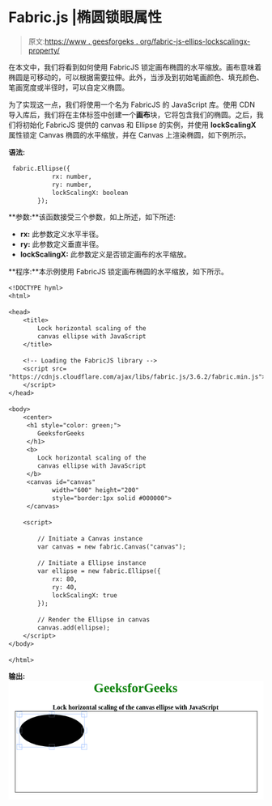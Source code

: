 # Fabric.js |椭圆锁眼属性

> 原文:[https://www . geesforgeks . org/fabric-js-ellips-lockscalingx-property/](https://www.geeksforgeeks.org/fabric-js-ellipse-lockscalingx-property/)

在本文中，我们将看到如何使用 FabricJS 锁定画布椭圆的水平缩放。画布意味着椭圆是可移动的，可以根据需要拉伸。此外，当涉及到初始笔画颜色、填充颜色、笔画宽度或半径时，可以自定义椭圆。

为了实现这一点，我们将使用一个名为 FabricJS 的 JavaScript 库。使用 CDN 导入库后，我们将在主体标签中创建一个**画布**块，它将包含我们的椭圆。之后，我们将初始化 FabricJS 提供的 canvas 和 Ellipse 的实例，并使用 **lockScalingX** 属性锁定 Canvas 椭圆的水平缩放，并在 Canvas 上渲染椭圆，如下例所示。

**语法:**

```
 fabric.Ellipse({
            rx: number,
            ry: number,
            lockScalingX: boolean
        }); 
```

**参数:**该函数接受三个参数，如上所述，如下所述:

*   **rx:** 此参数定义水平半径。
*   **ry:** 此参数定义垂直半径。
*   **lockScalingX:** 此参数定义是否锁定画布的水平缩放。

**程序:**本示例使用 FabricJS 锁定画布椭圆的水平缩放，如下所示。

```
<!DOCTYPE hyml>
<html>

<head>
    <title>
        Lock horizontal scaling of the 
        canvas ellipse with JavaScript
    </title>

    <!-- Loading the FabricJS library -->
    <script src=
"https://cdnjs.cloudflare.com/ajax/libs/fabric.js/3.6.2/fabric.min.js">
    </script>
</head>

<body> 
    <center>
     <h1 style="color: green;">
        GeeksforGeeks
     </h1>
     <b>
        Lock horizontal scaling of the 
        canvas ellipse with JavaScript
     </b>
     <canvas id="canvas" 
            width="600" height="200" 
            style="border:1px solid #000000">
     </canvas>

    <script>

        // Initiate a Canvas instance
        var canvas = new fabric.Canvas("canvas");

        // Initiate a Ellipse instance
        var ellipse = new fabric.Ellipse({
            rx: 80,
            ry: 40,
            lockScalingX: true
        });

        // Render the Ellipse in canvas
        canvas.add(ellipse);
    </script>
</body>

</html>
```

**输出:**
![](img/5a4c7c7189429ec6806ad88c7f8fa041.png)